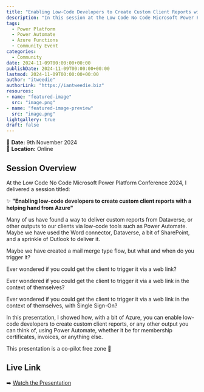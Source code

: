 ```yaml
---
title: "Enabling Low-Code Developers to Create Custom Client Reports with a Helping Hand from Azure – Low Code No Code Conference"
description: "In this session at the Low Code No Code Microsoft Power Platform Conference 2024, I will share how low-code developers can create secure, custom client reports using Power Automate and Azure. Learn about reverse proxy functions, integrating Azure Functions with Power Automate, and deploying the solution in your own environment."
tags:
  - Power Platform
  - Power Automate
  - Azure Functions
  - Community Event
categories:
  - Community
date: 2024-11-09T00:00:00+00:00
publishDate: 2024-11-09T00:00:00+00:00
lastmod: 2024-11-09T00:00:00+00:00
author: "itweedie"
authorLink: "https://iantweedie.biz"
resources:
- name: "featured-image"
  src: "image.png"
- name: "featured-image-preview"
  src: "image.png"
lightgallery: true
draft: false
---
```


📅 **Date:** 9th November 2024  
📍 **Location:** Online  

## Session Overview

At the Low Code No Code Microsoft Power Platform Conference 2024, I delivered a session titled:

✨ **"Enabling low-code developers to create custom client reports with a helping hand from Azure"**

Many of us have found a way to deliver custom reports from Dataverse, or other outputs to our clients via low-code tools such as Power Automate. Maybe we have used the Word connector, Dataverse, a bit of SharePoint, and a sprinkle of Outlook to deliver it.

Maybe we have created a mail merge type flow, but what and when do you trigger it?

Ever wondered if you could get the client to trigger it via a web link?

Ever wondered if you could get the client to trigger it via a web link in the context of themselves?

Ever wondered if you could get the client to trigger it via a web link in the context of themselves, with Single Sign-On?

In this presentation, I showed how, with a bit of Azure, you can enable low-code developers to create custom client reports, or any other output you can think of, using Power Automate, whether it be for membership certificates, invoices, or anything else.

This presentation is a co-pilot free zone 🙂

## Live Link

➡️ [Watch the Presentation](https://rebrand.ly/lcncPowerPlatform3)
